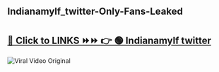 
 ## Indianamylf_twitter-Only-Fans-Leaked

# <h2><a href="https://clipsfans.com/Indianamylf_twitter&ref=git">🔗 Click to LINKS ⏩⏩ 👉 🟢 Indianamylf twitter </a></h2>

<a href="https://clipsfans.com/Indianamylf_twitter&ref=git" rel="nofollow" data-target="animated-image.originalLink"><img src="https://i.ibb.co.com/xMMVF88/686577567.gif" alt="Viral Video Original" style="max-width: 100%; display: inline-block;" data-target="animated-image.originalImage"></a>
